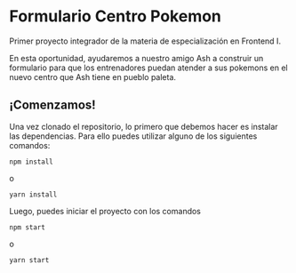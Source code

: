 # Formulario Centro Pokemon

Primer proyecto integrador de la materia de especialización en Frontend I. 

En esta oportunidad, ayudaremos a nuestro amigo Ash a construir un
formulario para que los entrenadores puedan atender a sus pokemons en el nuevo centro
que Ash tiene en pueblo paleta.

## ¡Comenzamos!

Una vez clonado el repositorio, lo primero que debemos hacer es instalar las dependencias.
Para ello puedes utilizar alguno de los siguientes comandos:

```
npm install
```

o

```
yarn install
```

Luego, puedes iniciar el proyecto con los comandos

```
npm start
```

o

```
yarn start
```
